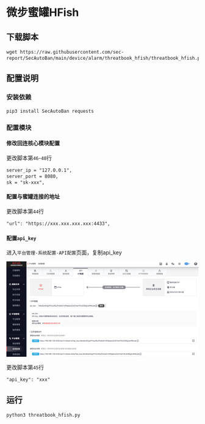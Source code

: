 # 微步蜜罐HFish

## 下载脚本

```
wget https://raw.githubusercontent.com/sec-report/SecAutoBan/main/device/alarm/threatbook_hfish/threatbook_hfish.py
```

## 配置说明

### 安装依赖

```
pip3 install SecAutoBan requests
```

### 配置模块

#### 修改回连核心模块配置

更改脚本第`46`-`48`行

```
server_ip = "127.0.0.1",
server_port = 8080,
sk = "sk-xxx",
```

#### 配置与蜜罐连接的地址

更改脚本第`44`行

```
"url": "https://xxx.xxx.xxx.xxx:4433",
```

#### 配置`api_key`

进入`平台管理-系统配置-API配置`页面，复制api_key

![](./img/1.jpg)

更改脚本第`45`行

```
"api_key": "xxx"
```

## 运行

```shell
python3 threatbook_hfish.py
```